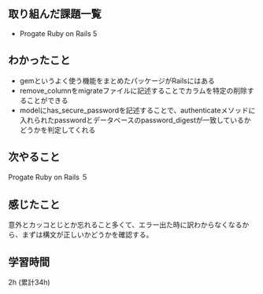 ## 取り組んだ課題一覧

- Progate Ruby on Rails 5 


## わかったこと
- gemというよく使う機能をまとめたパッケージがRailsにはある
- remove_columnをmigrateファイルに記述することでカラムを特定の削除することができる
- modelにhas_secure_passwordを記述することで、authenticateメソッドに入れられたpasswordとデータベースのpassword_digestが一致しているかどうかを判定してくれる

## 次やること
Progate  Ruby on Rails ５

## 感じたこと
意外とカッコとじとか忘れること多くて、エラー出た時に訳わからなくなるから、まずは構文が正しいかどうかを確認する。

## 学習時間 
2h (累計34h)

